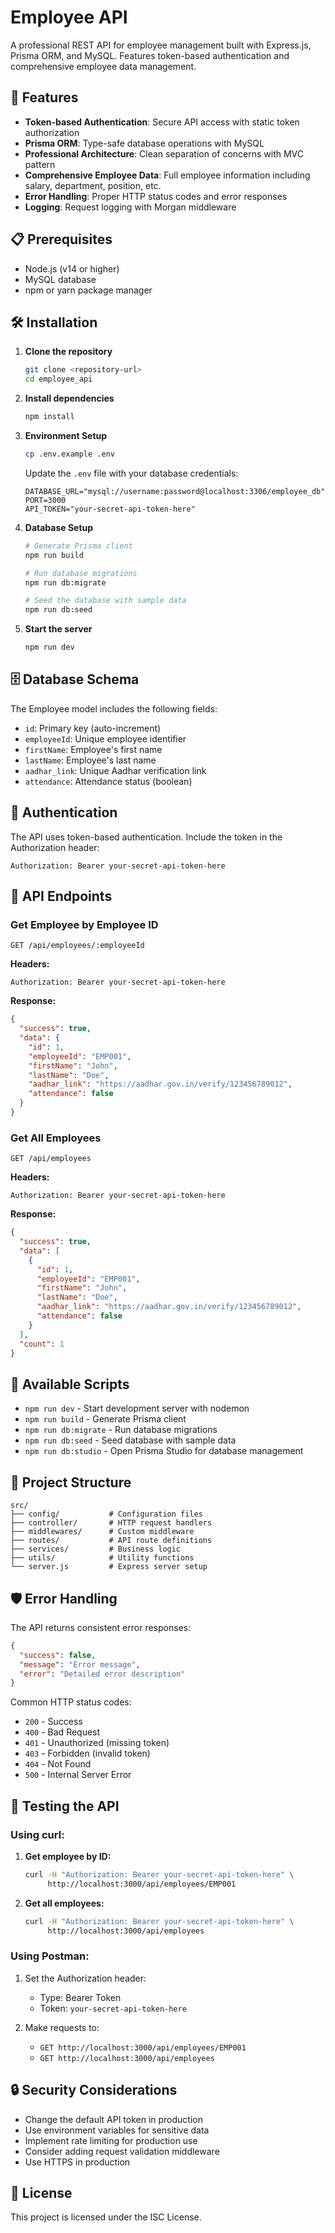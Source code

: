 # Employee API

A professional REST API for employee management built with Express.js, Prisma ORM, and MySQL. Features token-based authentication and comprehensive employee data management.

## 🚀 Features

- **Token-based Authentication**: Secure API access with static token authorization
- **Prisma ORM**: Type-safe database operations with MySQL
- **Professional Architecture**: Clean separation of concerns with MVC pattern
- **Comprehensive Employee Data**: Full employee information including salary, department, position, etc.
- **Error Handling**: Proper HTTP status codes and error responses
- **Logging**: Request logging with Morgan middleware

## 📋 Prerequisites

- Node.js (v14 or higher)
- MySQL database
- npm or yarn package manager

## 🛠️ Installation

1. **Clone the repository**
   ```bash
   git clone <repository-url>
   cd employee_api
   ```

2. **Install dependencies**
   ```bash
   npm install
   ```

3. **Environment Setup**
   ```bash
   cp .env.example .env
   ```
   
   Update the `.env` file with your database credentials:
   ```env
   DATABASE_URL="mysql://username:password@localhost:3306/employee_db"
   PORT=3000
   API_TOKEN="your-secret-api-token-here"
   ```

4. **Database Setup**
   ```bash
   # Generate Prisma client
   npm run build
   
   # Run database migrations
   npm run db:migrate
   
   # Seed the database with sample data
   npm run db:seed
   ```

5. **Start the server**
   ```bash
   npm run dev
   ```

## 🗄️ Database Schema

The Employee model includes the following fields:

- `id`: Primary key (auto-increment)
- `employeeId`: Unique employee identifier
- `firstName`: Employee's first name
- `lastName`: Employee's last name
- `aadhar_link`: Unique Aadhar verification link
- `attendance`: Attendance status (boolean)

## 🔐 Authentication

The API uses token-based authentication. Include the token in the Authorization header:

```
Authorization: Bearer your-secret-api-token-here
```

## 📡 API Endpoints

### Get Employee by Employee ID
```
GET /api/employees/:employeeId
```

**Headers:**
```
Authorization: Bearer your-secret-api-token-here
```

**Response:**
```json
{
  "success": true,
  "data": {
    "id": 1,
    "employeeId": "EMP001",
    "firstName": "John",
    "lastName": "Doe",
    "aadhar_link": "https://aadhar.gov.in/verify/123456789012",
    "attendance": false
  }
}
```

### Get All Employees
```
GET /api/employees
```

**Headers:**
```
Authorization: Bearer your-secret-api-token-here
```

**Response:**
```json
{
  "success": true,
  "data": [
    {
      "id": 1,
      "employeeId": "EMP001",
      "firstName": "John",
      "lastName": "Doe",
      "aadhar_link": "https://aadhar.gov.in/verify/123456789012",
      "attendance": false
    }
  ],
  "count": 1
}
```

## 🔧 Available Scripts

- `npm run dev` - Start development server with nodemon
- `npm run build` - Generate Prisma client
- `npm run db:migrate` - Run database migrations
- `npm run db:seed` - Seed database with sample data
- `npm run db:studio` - Open Prisma Studio for database management

## 📁 Project Structure

```
src/
├── config/           # Configuration files
├── controller/       # HTTP request handlers
├── middlewares/      # Custom middleware
├── routes/           # API route definitions
├── services/         # Business logic
├── utils/            # Utility functions
└── server.js         # Express server setup
```

## 🛡️ Error Handling

The API returns consistent error responses:

```json
{
  "success": false,
  "message": "Error message",
  "error": "Detailed error description"
}
```

Common HTTP status codes:
- `200` - Success
- `400` - Bad Request
- `401` - Unauthorized (missing token)
- `403` - Forbidden (invalid token)
- `404` - Not Found
- `500` - Internal Server Error

## 🧪 Testing the API

### Using curl:

1. **Get employee by ID:**
   ```bash
   curl -H "Authorization: Bearer your-secret-api-token-here" \
        http://localhost:3000/api/employees/EMP001
   ```

2. **Get all employees:**
   ```bash
   curl -H "Authorization: Bearer your-secret-api-token-here" \
        http://localhost:3000/api/employees
   ```

### Using Postman:

1. Set the Authorization header:
   - Type: Bearer Token
   - Token: `your-secret-api-token-here`

2. Make requests to:
   - `GET http://localhost:3000/api/employees/EMP001`
   - `GET http://localhost:3000/api/employees`

## 🔒 Security Considerations

- Change the default API token in production
- Use environment variables for sensitive data
- Implement rate limiting for production use
- Consider adding request validation middleware
- Use HTTPS in production

## 📝 License

This project is licensed under the ISC License.
    
